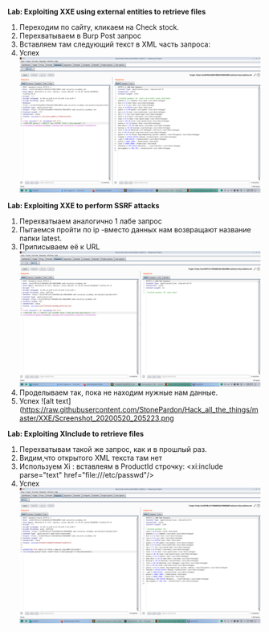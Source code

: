 <b> Lab: Exploiting XXE using external entities to retrieve files </b>
  1. Переходим по сайту, кликаем на Check stock. 
  2. Перехватываем в Burp Post запрос
  3. Вставляем там следующий текст в XML часть запроса:
  4. Успех
![alt text](https://raw.githubusercontent.com/StonePardon/Hack_all_the_things/master/XXE/Screenshot_20200520_202913.png)


<b> Lab: Exploiting XXE to perform SSRF attacks </b>
 1. Перехватыаем аналогично 1 лабе запрос
 2. Пытаемся пройти по ip -вместо данных нам возвращают название папки latest.
 3. Приписываем её к URL
 ![alt text](https://raw.githubusercontent.com/StonePardon/Hack_all_the_things/master/XXE/Screenshot_20200520_205120.png)
 4. Проделываем так, пока не находим нужные нам данные.
 5. Успех
 ![alt text](https://raw.githubusercontent.com/StonePardon/Hack_all_the_things/master/XXE/Screenshot_20200520_205223.png
 

 <b>Lab: Exploiting XInclude to retrieve files</b>
  1. Перехватывам такой же запрос, как и в прошлый раз.
  2. Видим,что открытого XML текста там нет
  3. Используем Xi : вставлеям в ProductId строчку:
     <foo xmlns:xi="http://www.w3.org/2001/XInclude"><xi:include parse="text" href="file:///etc/passwd"/></foo>
  4. Успех
  ![alt text](https://raw.githubusercontent.com/StonePardon/Hack_all_the_things/master/XXE/Screenshot_20200520_210039.png)
